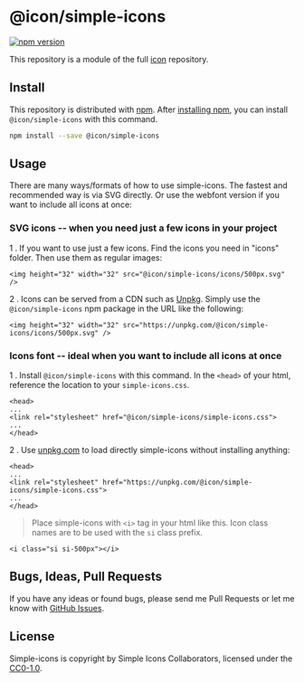 # @icon/simple-icons

[![npm version](https://img.shields.io/npm/v/@icon/simple-icons.svg)](https://www.npmjs.org/package/@icon/simple-icons)

This repository is a module of the full [icon][icon] repository.

## Install

This repository is distributed with [npm]. After [installing npm][install-npm], you can install `@icon/simple-icons` with this command.

```bash
npm install --save @icon/simple-icons
```

## Usage

There are many ways/formats of how to use simple-icons. The fastest and recommended way is via SVG directly. Or use the webfont version if you want to include all icons at once:

### SVG icons -- when you need just a few icons in your project

1 . If you want to use just a few icons. Find the icons you need in "icons" folder. Then use them as regular images:

```
<img height="32" width="32" src="@icon/simple-icons/icons/500px.svg" />
```

2 . Icons can be served from a CDN such as [Unpkg][Unpkg]. Simply use the `@icon/simple-icons` npm package in the URL like the following:

```
<img height="32" width="32" src="https://unpkg.com/@icon/simple-icons/icons/500px.svg" />
```

### Icons font -- ideal when you want to include all icons at once

1 . Install `@icon/simple-icons` with this command. In the `<head>` of your html, reference the location to your `simple-icons.css`.

```
<head>
...
<link rel="stylesheet" href="@icon/simple-icons/simple-icons.css">
...
</head>
```

2 . Use [unpkg.com][Unpkg] to load directly simple-icons without installing anything:

```
<head>
...
<link rel="stylesheet" href="https://unpkg.com/@icon/simple-icons/simple-icons.css">
...
</head>
```

> Place simple-icons with `<i>` tag in your html like this. Icon class names are to be used with the `si` class prefix.

```
<i class="si si-500px"></i>
```


## Bugs, Ideas, Pull Requests

If you have any ideas or found bugs, please send me Pull Requests or let me know with [GitHub Issues][github issues].

## License

Simple-icons is copyright by Simple Icons Collaborators, licensed under the [CC0-1.0][license].

[license]: https://github.com/thecreation/icons/blob/master/modules/simple-icons/LICENSE
[icon]: https://github.com/thecreation/icons
[npm]: https://www.npmjs.com/
[install-npm]: https://docs.npmjs.com/getting-started/installing-node
[sass]: http://sass-lang.com/
[github issues]: https://github.com/thecreation/icons/issues
[Unpkg]: https://unpkg.com